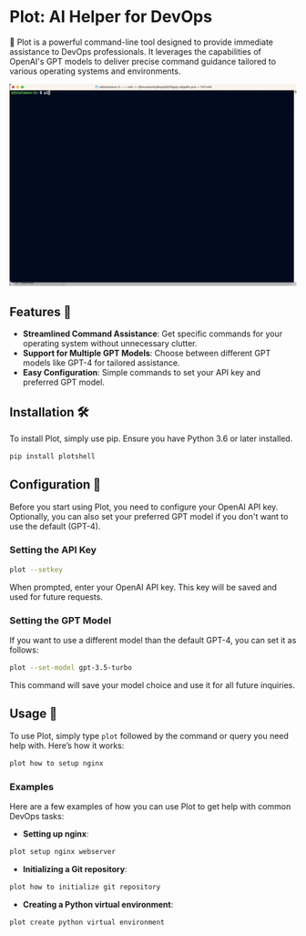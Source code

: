 
# Plot: AI Helper for DevOps

🚀 Plot is a powerful command-line tool designed to provide immediate assistance to DevOps professionals. It leverages the capabilities of OpenAI's GPT models to deliver precise command guidance tailored to various operating systems and environments.

<img src="screenshots/plot.gif" alt="Plot Usage Example" width="880">


## Features 🌟

- **Streamlined Command Assistance**: Get specific commands for your operating system without unnecessary clutter.
- **Support for Multiple GPT Models**: Choose between different GPT models like GPT-4 for tailored assistance.
- **Easy Configuration**: Simple commands to set your API key and preferred GPT model.

## Installation 🛠️

To install Plot, simply use pip. Ensure you have Python 3.6 or later installed.

```bash
pip install plotshell
```

## Configuration 🔧

Before you start using Plot, you need to configure your OpenAI API key. Optionally, you can also set your preferred GPT model if you don't want to use the default (GPT-4).

### Setting the API Key

```bash
plot --setkey
```

When prompted, enter your OpenAI API key. This key will be saved and used for future requests.

### Setting the GPT Model

If you want to use a different model than the default GPT-4, you can set it as follows:

```bash
plot --set-model gpt-3.5-turbo
```

This command will save your model choice and use it for all future inquiries.

## Usage 📝

To use Plot, simply type `plot` followed by the command or query you need help with. Here’s how it works:

```bash
plot how to setup nginx
```

### Examples

Here are a few examples of how you can use Plot to get help with common DevOps tasks:

- **Setting up nginx**:
```bash
plot setup nginx webserver
```

- **Initializing a Git repository**:
```bash
plot how to initialize git repository
```

- **Creating a Python virtual environment**:
```bash
plot create python virtual environment
```

